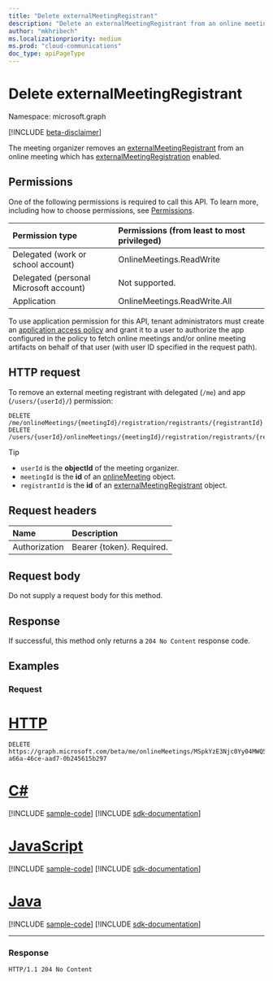 ```yaml
---
title: "Delete externalMeetingRegistrant"
description: "Delete an externalMeetingRegistrant from an online meeting."
author: "mkhribech"
ms.localizationpriority: medium
ms.prod: "cloud-communications"
doc_type: apiPageType
---
```


# Delete externalMeetingRegistrant

Namespace: microsoft.graph

[!INCLUDE [beta-disclaimer](../../includes/beta-disclaimer.md)]

The meeting organizer removes an [externalMeetingRegistrant](../resources/externalmeetingregistrant.md) from an online meeting which has [externalMeetingRegistration](../resources/externalmeetingregistration.md) enabled.

## Permissions

One of the following permissions is required to call this API. To learn more, including how to choose permissions, see [Permissions](/graph/permissions-reference).

| Permission type | Permissions (from least to most privileged) |
|:----------------|:--------------------------------------------|
| Delegated (work or school account) | OnlineMeetings.ReadWrite |
| Delegated (personal Microsoft account) | Not supported. |
| Application | OnlineMeetings.ReadWrite.All |

To use application permission for this API, tenant administrators must create an [application access policy](/graph/cloud-communication-online-meeting-application-access-policy) and grant it to a user to authorize the app configured in the policy to fetch online meetings and/or online meeting artifacts on behalf of that user (with user ID specified in the request path).

## HTTP request

To remove an external meeting registrant with delegated (`/me`) and app (`/users/{userId}/`) permission:

<!-- { "blockType": "ignored" } -->
```http
DELETE /me/onlineMeetings/{meetingId}/registration/registrants/{registrantId}
DELETE /users/{userId}/onlineMeetings/{meetingId}/registration/registrants/{registrantId}
```

> [!TIP]
>
> - `userId` is the **objectId** of the meeting organizer.
> - `meetingId` is the **id** of an [onlineMeeting](../resources/onlinemeeting.md) object.
> - `registrantId` is the **id** of an [externalMeetingRegistrant](../resources/externalmeetingregistrant.md) object.

## Request headers

| Name            | Description               |
| :-------------- | :------------------------ |
| Authorization   | Bearer {token}. Required. |

## Request body

Do not supply a request body for this method.

## Response

If successful, this method only returns a `204 No Content` response code.

## Examples

### Request


# [HTTP](#tab/http)
<!-- {
  "blockType": "request",
  "name": "delete-externalregistratrant",
  "sampleKeys": ["MSpkYzE3Njc0Yy04MWQ5LTRhZGItYmZ", "9d96988d-a66a-46ce-aad7-0b245615b297"]
}-->

```http
DELETE https://graph.microsoft.com/beta/me/onlineMeetings/MSpkYzE3Njc0Yy04MWQ5LTRhZGItYmZ/registration/registrants/9d96988d-a66a-46ce-aad7-0b245615b297
```

# [C#](#tab/csharp)
[!INCLUDE [sample-code](../includes/snippets/csharp/delete-externalregistratrant-csharp-snippets.md)]
[!INCLUDE [sdk-documentation](../includes/snippets/snippets-sdk-documentation-link.md)]

# [JavaScript](#tab/javascript)
[!INCLUDE [sample-code](../includes/snippets/javascript/delete-externalregistratrant-javascript-snippets.md)]
[!INCLUDE [sdk-documentation](../includes/snippets/snippets-sdk-documentation-link.md)]

# [Java](#tab/java)
[!INCLUDE [sample-code](../includes/snippets/java/delete-externalregistratrant-java-snippets.md)]
[!INCLUDE [sdk-documentation](../includes/snippets/snippets-sdk-documentation-link.md)]

---

### Response
<!-- {
  "blockType": "response",
  "name": "delete-externalregistratrant"
}-->

```http
HTTP/1.1 204 No Content
```
